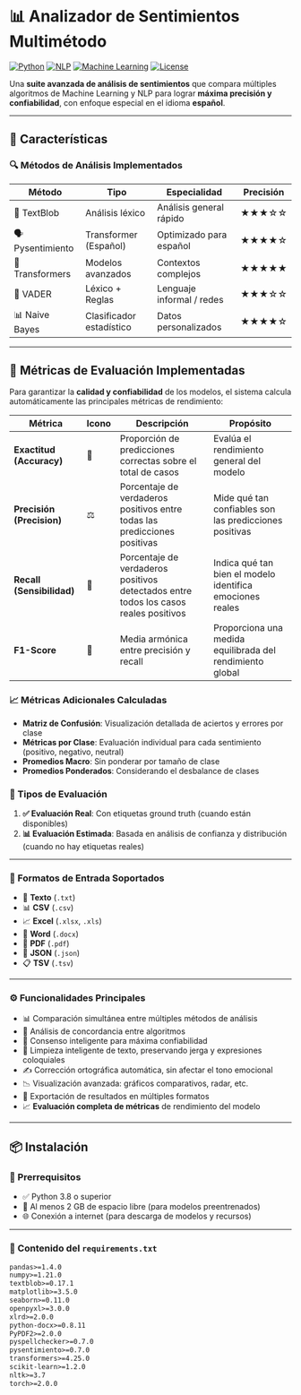 # 📊 Analizador de Sentimientos Multimétodo

[![Python](https://img.shields.io/badge/Python-3.8%2B-blue?logo=python&logoColor=white)](https://www.python.org/)
[![NLP](https://img.shields.io/badge/NLP-Sentiment%20Analysis-orange?logo=ai&logoColor=white)]()
[![Machine Learning](https://img.shields.io/badge/Machine-Learning-success?logo=tensorflow&logoColor=white)]()
[![License](https://img.shields.io/badge/License-MIT-green?logo=open-source-initiative&logoColor=white)](./LICENSE)

Una **suite avanzada de análisis de sentimientos** que compara múltiples algoritmos de Machine Learning y NLP para lograr **máxima precisión y confiabilidad**, con enfoque especial en el idioma **español**.

---

## 🚀 Características

### 🔍 Métodos de Análisis Implementados

| Método          | Tipo                   | Especialidad                  | Precisión    |
|----------------|------------------------|-------------------------------|--------------|
| 🧠 TextBlob     | Análisis léxico         | Análisis general rápido       | ★★★☆☆        |
| 🗣️ Pysentimiento | Transformer (Español)   | Optimizado para español       | ★★★★☆        |
| 🤖 Transformers | Modelos avanzados       | Contextos complejos           | ★★★★★        |
| 📏 VADER        | Léxico + Reglas         | Lenguaje informal / redes     | ★★★☆☆        |
| 📊 Naive Bayes  | Clasificador estadístico| Datos personalizados          | ★★★★☆        |

---

## 🧮 Métricas de Evaluación Implementadas

Para garantizar la **calidad y confiabilidad** de los modelos, el sistema calcula automáticamente las principales métricas de rendimiento:

| Métrica | Icono | Descripción | Propósito |
|---------|-------|-------------|-----------|
| **Exactitud (Accuracy)** | 🎯 | Proporción de predicciones correctas sobre el total de casos | Evalúa el rendimiento general del modelo |
| **Precisión (Precision)** | ⚖️ | Porcentaje de verdaderos positivos entre todas las predicciones positivas | Mide qué tan confiables son las predicciones positivas |
| **Recall (Sensibilidad)** | 🔁 | Porcentaje de verdaderos positivos detectados entre todos los casos reales positivos | Indica qué tan bien el modelo identifica emociones reales |
| **F1-Score** | 🧩 | Media armónica entre precisión y recall | Proporciona una medida equilibrada del rendimiento global |

### 📈 Métricas Adicionales Calculadas

- **Matriz de Confusión**: Visualización detallada de aciertos y errores por clase
- **Métricas por Clase**: Evaluación individual para cada sentimiento (positivo, negativo, neutral)
- **Promedios Macro**: Sin ponderar por tamaño de clase
- **Promedios Ponderados**: Considerando el desbalance de clases

### 🔄 Tipos de Evaluación

1. **✅ Evaluación Real**: Con etiquetas ground truth (cuando están disponibles)
2. **📊 Evaluación Estimada**: Basada en análisis de confianza y distribución (cuando no hay etiquetas reales)

---

### 📁 Formatos de Entrada Soportados

- 📝 **Texto** (`.txt`)  
- 📊 **CSV** (`.csv`)  
- 📈 **Excel** (`.xlsx`, `.xls`)  
- 📄 **Word** (`.docx`)  
- 📕 **PDF** (`.pdf`)  
- 🧾 **JSON** (`.json`)  
- 📋 **TSV** (`.tsv`)  

---

### ⚙️ Funcionalidades Principales

- 📊 Comparación simultánea entre múltiples métodos de análisis  
- 🔄 Análisis de concordancia entre algoritmos  
- 🎯 Consenso inteligente para máxima confiabilidad  
- 🧹 Limpieza inteligente de texto, preservando jerga y expresiones coloquiales  
- ✍️ Corrección ortográfica automática, sin afectar el tono emocional  
- 📉 Visualización avanzada: gráficos comparativos, radar, etc.  
- 💾 Exportación de resultados en múltiples formatos  
- 📈 **Evaluación completa de métricas** de rendimiento del modelo

---

## 📦 Instalación

### 🔧 Prerrequisitos

- ✅ Python 3.8 o superior  
- 💾 Al menos 2 GB de espacio libre (para modelos preentrenados)  
- 🌐 Conexión a internet (para descarga de modelos y recursos)

---

### 📄 Contenido del `requirements.txt`

```txt
pandas>=1.4.0
numpy>=1.21.0
textblob>=0.17.1
matplotlib>=3.5.0
seaborn>=0.11.0
openpyxl>=3.0.0
xlrd>=2.0.0
python-docx>=0.8.11
PyPDF2>=2.0.0
pyspellchecker>=0.7.0
pysentimiento>=0.7.0
transformers>=4.25.0
scikit-learn>=1.2.0
nltk>=3.7
torch>=2.0.0
